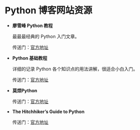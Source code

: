 # Python 博客网站资源

 
 

* **廖雪峰 Python 教程**

    最最最经典的 Python 入门文章。

    传送门：[官方地址](http://www.liaoxuefeng.com/wiki/0014316089557264a6b348958f449949df42a6d3a2e542c000)

* **Python 基础教程**

    详细的记录 Python 各个知识点的用法讲解，很适合小白入门。

    传送门：[官方地址](http://www.runoob.com/python/python-tutorial.html)

* **莫烦Python**

    传送门：[官方地址](https://morvanzhou.github.io/tutorials/python-basic/)

* **The Hitchhiker’s Guide to Python**

     传送门：[官方地址](http://docs.python-guide.org/en/latest/)
